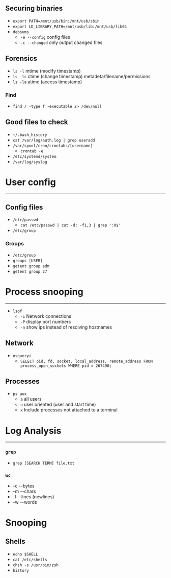## Securing binaries
- `export PATH=/mnt/usb/bin:/mnt/usb/sbin`
- `export LD_LIBRARY_PATH=/mnt/usb/lib:/mnt/usb/lib64`
- `debsums`
	- `-e --config` config files
	- `-c --changed` only output changed files
## Forensics
- `ls -l` mtime (modify timestamp)
- `ls -lc` ctime (change timestamp) metadeta/filename/permissions
- `ls -la` atime (access timestamp)
### Find
- `find / -type f -executable 2> /dev/null`
## Good files to check
- `~/.bash_history`
- `cat /var/log/auth.log | grep useradd`
- `/var/spool/cron/crontabs/[username]`
	- `crontab -e`
- `/etc/systemd/system`
- `/var/log/syslog`
# User config
---
## Config files
- `/etc/passwd`
	- `cat /etc/passwd | cut -d: -f1,3 | grep ':0$'`
- `/etc/group`
### Groups
- `/etc/group`
- `groups [USER]`
- `getent group adm`
- `getent group 27`
# Process snooping
---
- `lsof`
	- `-i` Network connections
	- `-P` display port numbers
	- `-n` show ips instead of resolving hostnames
## Network
- `osqueryi`
	- `SELECT pid, fd, socket, local_address, remote_address FROM process_open_sockets WHERE pid = 267490;`

## Processes
- `ps aux`
	- `a` all users
	- `u` user oriented (user and start time)
	- `x` Include processes not attached to a terminal
# Log Analysis
---

### `grep`
- `grep [SEARCH TERM] file.txt`
### `wc`
- -c --bytes
- -m --chars
- -l --lines (newlines)
- -w --words
# Snooping
## Shells
- `echo $SHELL`
- `cat /etc/shells`
- `chsh -s /usr/bin/zsh`
- `history`